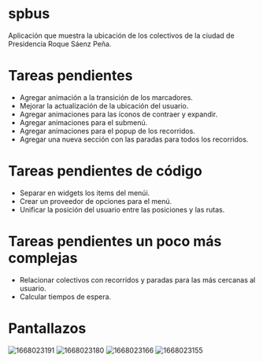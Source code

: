 # spbus

Aplicación que muestra la ubicación de los colectivos de la ciudad de Presidencia Roque Sáenz Peña.

# Tareas pendientes

- Agregar animación a la transición de los marcadores.
- Mejorar la actualización de la ubicación del usuario.
- Agregar animaciones para las íconos de contraer y expandir.
- Agregar animaciones para el submenú.
- Agregar animaciones para el popup de los recorridos.
- Agregar una nueva sección con las paradas para todos los recorridos.

# Tareas pendientes de código

- Separar en widgets los items del menúi.
- Crear un proveedor de opciones para el menú.
- Unificar la posición del usuario entre las posiciones y las rutas.

# Tareas pendientes un poco más complejas

- Relacionar colectivos con recorridos y paradas para las más cercanas al usuario.
- Calcular tiempos de espera.

# Pantallazos

![1668023191](https://github.com/jmouriz/spbus/blob/main/screenshots/Screenshot_1668023191.png?raw=true)
![1668023180](https://github.com/jmouriz/spbus/blob/main/screenshots/Screenshot_1668023180.png?raw=true)
![1668023166](https://github.com/jmouriz/spbus/blob/main/screenshots/Screenshot_1668023166.png?raw=true)
![1668023155](https://github.com/jmouriz/spbus/blob/main/screenshots/Screenshot_1668023155.png?raw=true)